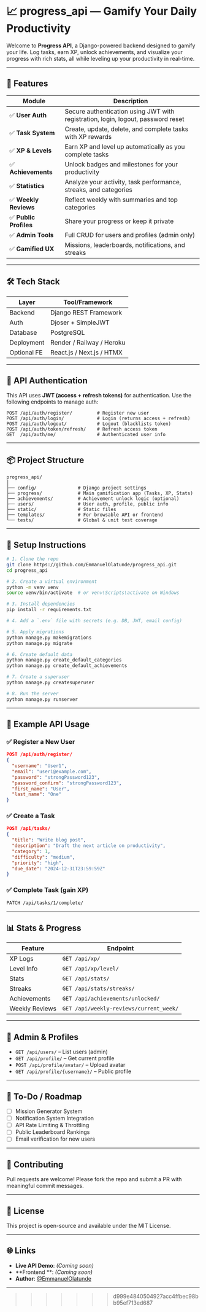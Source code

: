 # 📈 progress\_api — Gamify Your Daily Productivity

Welcome to **Progress API**, a Django-powered backend designed to gamify your life. Log tasks, earn XP, unlock achievements, and visualize your progress with rich stats, all while leveling up your productivity in real-time.

---

## 🚀 Features

| Module                | Description                                                                      |
| --------------------- | -------------------------------------------------------------------------------- |
| ✅ **User Auth**       | Secure authentication using JWT with registration, login, logout, password reset |
| ✅ **Task System**     | Create, update, delete, and complete tasks with XP rewards                       |
| ✅ **XP & Levels**     | Earn XP and level up automatically as you complete tasks                         |
| ✅ **Achievements**    | Unlock badges and milestones for your productivity                               |
| ✅ **Statistics**      | Analyze your activity, task performance, streaks, and categories                 |
| ✅ **Weekly Reviews**  | Reflect weekly with summaries and top categories                                 |
| ✅ **Public Profiles** | Share your progress or keep it private                                           |
| ✅ **Admin Tools**     | Full CRUD for users and profiles (admin only)                                    |
| ✅ **Gamified UX**     | Missions, leaderboards, notifications, and streaks                               |

---

## 🛠️ Tech Stack

| Layer       | Tool/Framework            |
| ----------- | ------------------------- |
| Backend     | Django REST Framework     |
| Auth        | Djoser + SimpleJWT        |
| Database    | PostgreSQL                |
| Deployment  | Render / Railway / Heroku |
| Optional FE | React.js / Next.js / HTMX |

---

## 🔑 API Authentication

This API uses **JWT (access + refresh tokens)** for authentication. Use the following endpoints to manage auth:

```http
POST /api/auth/register/         # Register new user
POST /api/auth/login/            # Login (returns access + refresh)
POST /api/auth/logout/           # Logout (blacklists token)
POST /api/auth/token/refresh/    # Refresh access token
GET  /api/auth/me/               # Authenticated user info
```

---

## 📦 Project Structure

```
progress_api/
│
├── config/               # Django project settings
├── progress/             # Main gamification app (Tasks, XP, Stats)
├── achievements/         # Achievement unlock logic (optional)
├── users/                # User auth, profile, public info
├── static/               # Static files
├── templates/            # For browsable API or frontend
└── tests/                # Global & unit test coverage
```

---

## 🔧 Setup Instructions

```bash
# 1. Clone the repo
git clone https://github.com/EmmanuelOlatunde/progress_api.git
cd progress_api

# 2. Create a virtual environment
python -m venv venv
source venv/bin/activate  # or venv\Scripts\activate on Windows

# 3. Install dependencies
pip install -r requirements.txt

# 4. Add a `.env` file with secrets (e.g. DB, JWT, email config)

# 5. Apply migrations
python manage.py makemigrations
python manage.py migrate

# 6. Create default data
python manage.py create_default_categories
python manage.py create_default_achievements

# 7. Create a superuser
python manage.py createsuperuser

# 8. Run the server
python manage.py runserver
```

---

## 📘 Example API Usage

### ✅ Register a New User

```json
POST /api/auth/register/
{
  "username": "User1",
  "email": "user1@example.com",
  "password": "strongPassword123",
  "password_confirm": "strongPassword123",
  "first_name": "User",
  "last_name": "One"
}
```

### ✅ Create a Task

```json
POST /api/tasks/
{
  "title": "Write blog post",
  "description": "Draft the next article on productivity",
  "category": 1,
  "difficulty": "medium",
  "priority": "high",
  "due_date": "2024-12-31T23:59:59Z"
}
```

### ✅ Complete Task (gain XP)

```http
PATCH /api/tasks/1/complete/
```

---

## 📊 Stats & Progress

| Feature        | Endpoint                                |
| -------------- | --------------------------------------- |
| XP Logs        | `GET /api/xp/`                          |
| Level Info     | `GET /api/xp/level/`                    |
| Stats          | `GET /api/stats/`                       |
| Streaks        | `GET /api/stats/streaks/`               |
| Achievements   | `GET /api/achievements/unlocked/`       |
| Weekly Reviews | `GET /api/weekly-reviews/current_week/` |

---

## 🔐 Admin & Profiles

* `GET /api/users/` – List users (admin)
* `GET /api/profile/` – Get current profile
* `POST /api/profile/avatar/` – Upload avatar
* `GET /api/profile/{username}/` – Public profile

---

## 🚧 To-Do / Roadmap

* [ ] Mission Generator System
* [ ] Notification System Integration
* [ ] API Rate Limiting & Throttling
* [ ] Public Leaderboard Rankings
* [ ] Email verification for new users

---


## 🤝 Contributing

Pull requests are welcome! Please fork the repo and submit a PR with meaningful commit messages.

---

## 📜 License

This project is open-source and available under the MIT License.

---

## 🌐 Links

* **Live API Demo**: *(Coming soon)*
* **Frontend **: *(Coming soon)*
* **Author**: [@EmmanuelOlatunde](https://github.com/EmmanuelOlatunde)

---
>>>>>>> d999e4840504927acc4ffbec98bb95ef713ed687
